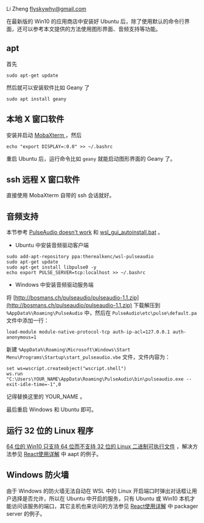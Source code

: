 Li Zheng <flyskywhy@gmail.com>

在最新版的 Win10 的应用商店中安装好 Ubuntu 后，除了使用默认的命令行界面，还可以参考本文提供的方法使用图形界面、音频支持等功能。

## apt
首先

    sudo apt-get update

然后就可以安装软件比如 Geany 了

    sudo apt install geany

## 本地 X 窗口软件
安装并启动 [MobaXterm ](http://mobaxterm.mobatek.net) ，然后

    echo "export DISPLAY=:0.0" >> ~/.bashrc

重启 Ubuntu 后，运行命令比如 `geany` 就能启动图形界面的 Geany 了。

## ssh 远程 X 窗口软件
直接使用 MobaXterm 自带的 ssh 会话就好。

## 音频支持
本节参考 [PulseAudio doesn't work](https://github.com/Microsoft/BashOnWindows/issues/486#issuecomment-235632914) 和 [wsl_gui_autoinstall.bat](https://github.com/aseering/wsl_gui_autoinstall/blob/master/wsl_gui_autoinstall.bat) 。
* Ubuntu 中安装音频驱动客户端
```
sudo add-apt-repository ppa:therealkenc/wsl-pulseaudio
sudo apt-get update
sudo apt-get install libpulse0 -y
echo export PULSE_SERVER=tcp:localhost >> ~/.bashrc
```
* Windows 中安装音频驱动服务端

将 [http://bosmans.ch/pulseaudio/pulseaudio-1.1.zip](http://bosmans.ch/pulseaudio/pulseaudio-1.1.zip) 下载解压到 `%AppData%\Roaming\PulseAudio` 中，然后在 `PulseAudio\etc\pulse\default.pa` 文件中添加一行：

    load-module module-native-protocol-tcp auth-ip-acl=127.0.0.1 auth-anonymous=1

新建 `%AppData%\Roaming\Microsoft\Windows\Start Menu\Programs\Startup\start_pulseaudio.vbe` 文件，文件内容为：

    set ws=wscript.createobject("wscript.shell")
    ws.run "C:\Users\YOUR_NAME\AppData\Roaming\PulseAudio\bin\pulseaudio.exe --exit-idle-time=-1",0 

记得替换这里的 YOUR_NAME 。

最后重启 Windows 和 Ubuntu 即可。

## 运行 32 位的 Linux 程序
[64 位的 Win10 只支持 64 位而不支持 32 位的 Linux 二进制可执行文件](https://wpdev.uservoice.com/forums/266908-command-prompt-console-bash-on-ubuntu-on-windo/suggestions/13377507-please-add-32-bit-elf-support-to-the-kernel) ，解决方法参见 [React使用详解](../../Tool/编程语言/JavaScript/React使用详解.md) 中 aapt 的例子。

## Windows 防火墙
由于 Windows 的防火墙无法自动在 WSL 中的 Linux 开启端口时弹出对话框让用户选择是否允许，所以在 Ubuntu 中开启的服务，只有 Ubuntu 或 Win10 本机才能访问该服务的端口，其它主机也来访问的方法参见 [React使用详解](../../Tool/编程语言/JavaScript/React使用详解.md) 中 packager server 的例子。
